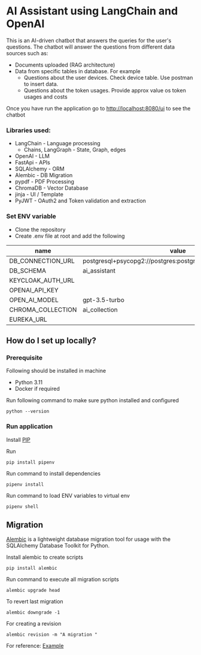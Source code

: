# AI Assistant using LangChain and OpenAI #

This is an AI-driven chatbot that answers the queries for the user's questions. The chatbot will answer the questions from different data sources such as:
* Documents uploaded (RAG architecture)
* Data from specific tables in database. For example
  * Questions about the user devices. Check device table. Use postman to insert data.
  * Questions about the token usages. Provide approx value os token usages and costs

Once you have run the application go to [http://localhost:8080/ui](http://localhost:8080/ui) to see the chatbot

### Libraries used: ###

* LangChain - Language processing
  * Chains, LangGraph - State, Graph, edges
* OpenAI - LLM
* FastApi - APIs
* SQLAlchemy - ORM
* Alembic - DB Migration
* pypdf - PDF Processing
* ChromaDB - Vector Database
* jinja - UI / Template
* PyJWT - OAuth2 and Token validation and extraction


### Set ENV variable ###

* Clone the repository
* Create .env file at root and add the following

| name                   | value                                                          | 
|------------------------|----------------------------------------------------------------|
| DB_CONNECTION_URL      | postgresql+psycopg2://postgres:postgres@localhost:5432/test_db | 
| DB_SCHEMA              | ai_assistant                                                   | 
| KEYCLOAK_AUTH_URL      |                                                                | 
| OPENAI_API_KEY         |                                                                | 
| OPEN_AI_MODEL          | gpt-3.5-turbo                                                  | 
| CHROMA_COLLECTION      | ai_collection                                                  | 
| EUREKA_URL             | <Disabled for time being>                                      | 

## How do I set up locally? ##

### Prerequisite ###

Following should be installed in machine

* Python 3.11
* Docker if required

Run following command to make sure python installed and configured

    python --version

### Run application ###
Install [PIP](https://pip.pypa.io/en/stable/installation/)

Run
    
    pip install pipenv

Run command to install dependencies

    pipenv install

Run command to load ENV variables to virtual env

    pipenv shell

## Migration ##

[Alembic](https://alembic.sqlalchemy.org/en/latest/) is a lightweight database migration tool for usage with the SQLAlchemy Database Toolkit for Python.

Install alembic to create scripts

    pip install alembic

Run command to execute all migration scripts

    alembic upgrade head

To revert last migration

    alembic downgrade -1

For creating a revision

    alembic revision -m "A migration "

For reference: [Example](https://medium.com/@johnidouglasmarangon/using-migrations-in-python-sqlalchemy-with-alembic-docker-solution-bd79b219d6a)
